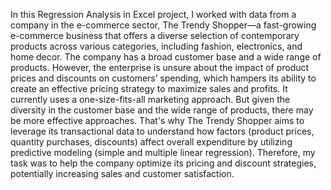 In this Regression Analysis in Excel project, I worked with data from a company in the e-commerce sector, The Trendy Shopper—a fast-growing e-commerce business that offers a diverse selection of contemporary products across various categories, including fashion, electronics, and home decor.
The company has a broad customer base and a wide range of products. However, the enterprise is unsure about the impact of product prices and discounts on customers’ spending, which hampers its ability to create an effective pricing strategy to maximize sales and profits.
It currently uses a one-size-fits-all marketing approach. But given the diversity in the customer base and the wide range of products, there may be more effective approaches. That's why The Trendy Shopper aims to leverage its transactional data to understand how factors (product prices, quantity purchases, discounts) affect overall expenditure by utilizing predictive modeling (simple and multiple linear regression).
Therefore, my task was to help the company optimize its pricing and discount strategies, potentially increasing sales and customer satisfaction.
